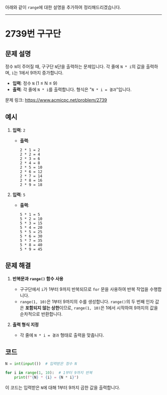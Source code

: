 아래와 같이 `range`에 대한 설명을 추가하여 정리해드리겠습니다.

---

# 2739번 구구단
## 문제 설명
정수 `N`이 주어질 때, 구구단 `N`단을 출력하는 문제입니다. 각 줄에 `N * i`의 값을 출력하며, `i`는 1에서 9까지 증가합니다.

- **입력**: 정수 `N` (1 ≤ N ≤ 9)
- **출력**: 각 줄에 `N * i`를 출력합니다. 형식은 "`N * i = 결과`"입니다.

문제 링크: https://www.acmicpc.net/problem/2739

## 예시
1. **입력**: `2`
   - **출력**:
     ```
     2 * 1 = 2
     2 * 2 = 4
     2 * 3 = 6
     2 * 4 = 8
     2 * 5 = 10
     2 * 6 = 12
     2 * 7 = 14
     2 * 8 = 16
     2 * 9 = 18
     ```

2. **입력**: `5`
   - **출력**:
     ```
     5 * 1 = 5
     5 * 2 = 10
     5 * 3 = 15
     5 * 4 = 20
     5 * 5 = 25
     5 * 6 = 30
     5 * 7 = 35
     5 * 8 = 40
     5 * 9 = 45
     ```

## 문제 해결

1. **반복문과 `range()` 함수 사용**  
   - 구구단에서 `i`가 1부터 9까지 반복되므로 `for` 문을 사용하여 반복 작업을 수행합니다.
   - `range(1, 10)`은 1부터 9까지의 수를 생성합니다. `range()`의 두 번째 인자 값은 **포함되지 않는 상한**이므로, `range(1, 10)`은 1에서 시작하여 9까지의 값을 순차적으로 반환합니다.

2. **출력 형식 지정**  
   - 각 줄에 `N * i = 결과` 형태로 출력을 맞춥니다.

## 코드
```python
N = int(input())  # 입력받은 정수 N

for i in range(1, 10):  # 1부터 9까지 반복
    print(f"{N} * {i} = {N * i}")
```

이 코드는 입력받은 `N`에 대해 1부터 9까지 곱한 값을 출력합니다.